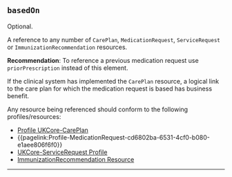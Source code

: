 ## `basedOn`

Optional.

A reference to any number of `CarePlan`, `MedicationRequest`, `ServiceRequest` or `ImmunizationRecommendation` resources.

**Recommendation**: To reference a previous medication request use `priorPrescription` instead of this element.

If the clinical system has implemented the `CarePlan` resource, a logical link to the care plan for which the medication request is based has business benefit.

Any resource being referenced should conform to the following profiles/resources:

- [Profile UKCore-CarePlan](https://simplifier.net/hl7fhirukcorer4/ukcorecareplan)
- {{pagelink:Profile-MedicationRequest-cd6802ba-6531-4cf0-b080-e1aee806f6f0}}
- <a href="https://simplifier.net/hl7fhirukcorer4/ukcoreservicerequest">UKCore-ServiceRequest Profile</a>
- [ImmunizationRecommendation Resource](https://www.hl7.org/fhir/r4/immunizationrecommendation.html)


---
